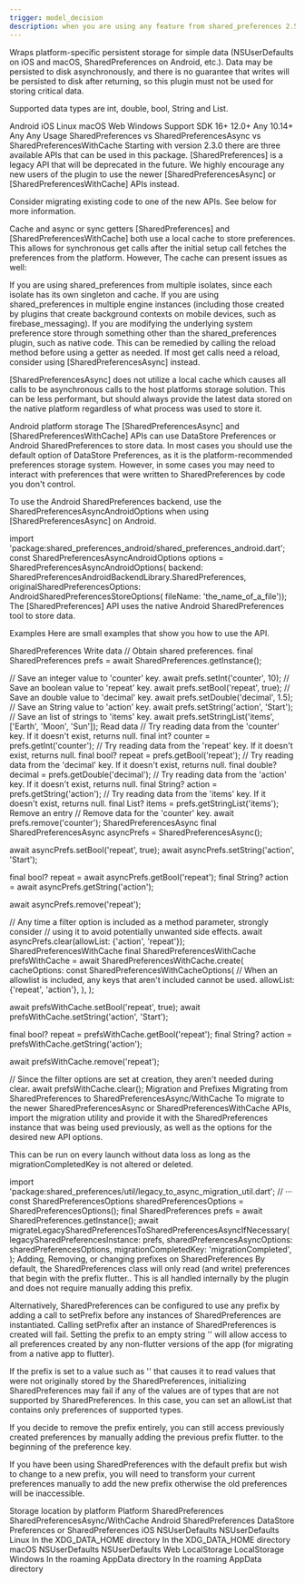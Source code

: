 ```yaml
---
trigger: model_decision
description: when you are using any feature from shared_preferences 2.5.3
---
```


Wraps platform-specific persistent storage for simple data (NSUserDefaults on iOS and macOS, SharedPreferences on Android, etc.). Data may be persisted to disk asynchronously, and there is no guarantee that writes will be persisted to disk after returning, so this plugin must not be used for storing critical data.

Supported data types are int, double, bool, String and List<String>.

Android	iOS	Linux	macOS	Web	Windows
Support	SDK 16+	12.0+	Any	10.14+	Any	Any
Usage 
SharedPreferences vs SharedPreferencesAsync vs SharedPreferencesWithCache 
Starting with version 2.3.0 there are three available APIs that can be used in this package. [SharedPreferences] is a legacy API that will be deprecated in the future. We highly encourage any new users of the plugin to use the newer [SharedPreferencesAsync] or [SharedPreferencesWithCache] APIs instead.

Consider migrating existing code to one of the new APIs. See below for more information.

Cache and async or sync getters 
[SharedPreferences] and [SharedPreferencesWithCache] both use a local cache to store preferences. This allows for synchronous get calls after the initial setup call fetches the preferences from the platform. However, The cache can present issues as well:

If you are using shared_preferences from multiple isolates, since each isolate has its own singleton and cache.
If you are using shared_preferences in multiple engine instances (including those created by plugins that create background contexts on mobile devices, such as firebase_messaging).
If you are modifying the underlying system preference store through something other than the shared_preferences plugin, such as native code.
This can be remedied by calling the reload method before using a getter as needed. If most get calls need a reload, consider using [SharedPreferencesAsync] instead.

[SharedPreferencesAsync] does not utilize a local cache which causes all calls to be asynchronous calls to the host platforms storage solution. This can be less performant, but should always provide the latest data stored on the native platform regardless of what process was used to store it.

Android platform storage 
The [SharedPreferencesAsync] and [SharedPreferencesWithCache] APIs can use DataStore Preferences or Android SharedPreferences to store data. In most cases you should use the default option of DataStore Preferences, as it is the platform-recommended preferences storage system. However, in some cases you may need to interact with preferences that were written to SharedPreferences by code you don't control.

To use the Android SharedPreferences backend, use the SharedPreferencesAsyncAndroidOptions when using [SharedPreferencesAsync] on Android.

import 'package:shared_preferences_android/shared_preferences_android.dart';
const SharedPreferencesAsyncAndroidOptions options =
    SharedPreferencesAsyncAndroidOptions(
        backend: SharedPreferencesAndroidBackendLibrary.SharedPreferences,
        originalSharedPreferencesOptions: AndroidSharedPreferencesStoreOptions(
            fileName: 'the_name_of_a_file'));
The [SharedPreferences] API uses the native Android SharedPreferences tool to store data.

Examples 
Here are small examples that show you how to use the API.

SharedPreferences 
Write data
// Obtain shared preferences.
final SharedPreferences prefs = await SharedPreferences.getInstance();

// Save an integer value to 'counter' key.
await prefs.setInt('counter', 10);
// Save an boolean value to 'repeat' key.
await prefs.setBool('repeat', true);
// Save an double value to 'decimal' key.
await prefs.setDouble('decimal', 1.5);
// Save an String value to 'action' key.
await prefs.setString('action', 'Start');
// Save an list of strings to 'items' key.
await prefs.setStringList('items', <String>['Earth', 'Moon', 'Sun']);
Read data
// Try reading data from the 'counter' key. If it doesn't exist, returns null.
final int? counter = prefs.getInt('counter');
// Try reading data from the 'repeat' key. If it doesn't exist, returns null.
final bool? repeat = prefs.getBool('repeat');
// Try reading data from the 'decimal' key. If it doesn't exist, returns null.
final double? decimal = prefs.getDouble('decimal');
// Try reading data from the 'action' key. If it doesn't exist, returns null.
final String? action = prefs.getString('action');
// Try reading data from the 'items' key. If it doesn't exist, returns null.
final List<String>? items = prefs.getStringList('items');
Remove an entry
// Remove data for the 'counter' key.
await prefs.remove('counter');
SharedPreferencesAsync 
final SharedPreferencesAsync asyncPrefs = SharedPreferencesAsync();

await asyncPrefs.setBool('repeat', true);
await asyncPrefs.setString('action', 'Start');

final bool? repeat = await asyncPrefs.getBool('repeat');
final String? action = await asyncPrefs.getString('action');

await asyncPrefs.remove('repeat');

// Any time a filter option is included as a method parameter, strongly consider
// using it to avoid potentially unwanted side effects.
await asyncPrefs.clear(allowList: <String>{'action', 'repeat'});
SharedPreferencesWithCache 
final SharedPreferencesWithCache prefsWithCache =
    await SharedPreferencesWithCache.create(
  cacheOptions: const SharedPreferencesWithCacheOptions(
    // When an allowlist is included, any keys that aren't included cannot be used.
    allowList: <String>{'repeat', 'action'},
  ),
);

await prefsWithCache.setBool('repeat', true);
await prefsWithCache.setString('action', 'Start');

final bool? repeat = prefsWithCache.getBool('repeat');
final String? action = prefsWithCache.getString('action');

await prefsWithCache.remove('repeat');

// Since the filter options are set at creation, they aren't needed during clear.
await prefsWithCache.clear();
Migration and Prefixes 
Migrating from SharedPreferences to SharedPreferencesAsync/WithCache
To migrate to the newer SharedPreferencesAsync or SharedPreferencesWithCache APIs, import the migration utility and provide it with the SharedPreferences instance that was being used previously, as well as the options for the desired new API options.

This can be run on every launch without data loss as long as the migrationCompletedKey is not altered or deleted.

import 'package:shared_preferences/util/legacy_to_async_migration_util.dart';
// ···
    const SharedPreferencesOptions sharedPreferencesOptions =
        SharedPreferencesOptions();
    final SharedPreferences prefs = await SharedPreferences.getInstance();
    await migrateLegacySharedPreferencesToSharedPreferencesAsyncIfNecessary(
      legacySharedPreferencesInstance: prefs,
      sharedPreferencesAsyncOptions: sharedPreferencesOptions,
      migrationCompletedKey: 'migrationCompleted',
    );
Adding, Removing, or changing prefixes on SharedPreferences
By default, the SharedPreferences class will only read (and write) preferences that begin with the prefix flutter.. This is all handled internally by the plugin and does not require manually adding this prefix.

Alternatively, SharedPreferences can be configured to use any prefix by adding a call to setPrefix before any instances of SharedPreferences are instantiated. Calling setPrefix after an instance of SharedPreferences is created will fail. Setting the prefix to an empty string '' will allow access to all preferences created by any non-flutter versions of the app (for migrating from a native app to flutter).

If the prefix is set to a value such as '' that causes it to read values that were not originally stored by the SharedPreferences, initializing SharedPreferences may fail if any of the values are of types that are not supported by SharedPreferences. In this case, you can set an allowList that contains only preferences of supported types.

If you decide to remove the prefix entirely, you can still access previously created preferences by manually adding the previous prefix flutter. to the beginning of the preference key.

If you have been using SharedPreferences with the default prefix but wish to change to a new prefix, you will need to transform your current preferences manually to add the new prefix otherwise the old preferences will be inaccessible.

Storage location by platform 
Platform	SharedPreferences	SharedPreferencesAsync/WithCache
Android	SharedPreferences	DataStore Preferences or SharedPreferences
iOS	NSUserDefaults	NSUserDefaults
Linux	In the XDG_DATA_HOME directory	In the XDG_DATA_HOME directory
macOS	NSUserDefaults	NSUserDefaults
Web	LocalStorage	LocalStorage
Windows	In the roaming AppData directory	In the roaming AppData directory